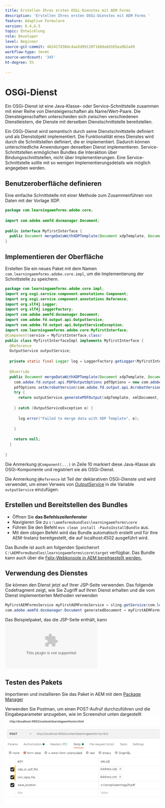 ```yaml
---
title: Erstellen Ihres ersten OSGi-Dienstes mit AEM Forms
description: 'Erstellen Ihres ersten OSGi-Dienstes mit AEM Forms '
feature: Adaptive Formulare
version: 6.4,6.5
topic: Entwicklung
role: Developer
level: Beginner
source-git-commit: 462417d384c4aa5d99110f1b8dadd165ea9b2a49
workflow-type: tm+mt
source-wordcount: '345'
ht-degree: 5%

---
```



# OSGi-Dienst

Ein OSGi-Dienst ist eine Java-Klasse- oder Service-Schnittstelle zusammen mit einer Reihe von Diensteigenschaften als Name/Wert-Paare. Die Diensteigenschaften unterscheiden sich zwischen verschiedenen Dienstleistern, die Dienste mit derselben Dienstschnittstelle bereitstellen.

Ein OSGi-Dienst wird semantisch durch seine Dienstschnittstelle definiert und als Dienstobjekt implementiert. Die Funktionalität eines Dienstes wird durch die Schnittstellen definiert, die er implementiert. Dadurch können unterschiedliche Anwendungen denselben Dienst implementieren. Service-Schnittstellen ermöglichen Bundles die Interaktion über Bindungsschnittstellen, nicht über Implementierungen. Eine Service-Schnittstelle sollte mit so wenigen Implementierungsdetails wie möglich angegeben werden.

## Benutzeroberfläche definieren

Eine einfache Schnittstelle mit einer Methode zum Zusammenführen von Daten mit der Vorlage <span class="x x-first x-last">XDP</span>.

```java
package com.learningaemforms.adobe.core;

import com.adobe.aemfd.docmanager.Document;

public interface MyfirstInterface {
  public Document mergeDataWithXDPTemplate(Document xdpTemplate, Document xmlDocument);
} 
```

## Implementieren der Oberfläche

Erstellen Sie ein neues Paket mit dem Namen `com.learningaemforms.adobe.core.impl`, um die Implementierung der Schnittstelle zu speichern.

```java
package com.learningaemforms.adobe.core.impl;
import org.osgi.service.component.annotations.Component;
import org.osgi.service.component.annotations.Reference;
import org.slf4j.Logger;
import org.slf4j.LoggerFactory;
import com.adobe.aemfd.docmanager.Document;
import com.adobe.fd.output.api.OutputService;
import com.adobe.fd.output.api.OutputServiceException;
import com.learningaemforms.adobe.core.MyfirstInterface;
@Component(service = MyfirstInterface.class)
public class MyfirstInterfaceImpl implements MyfirstInterface {
  @Reference
  OutputService outputService;

  private static final Logger log = LoggerFactory.getLogger(MyfirstInterfaceImpl.class);

  @Override
  public Document mergeDataWithXDPTemplate(Document xdpTemplate, Document xmlDocument) {
    com.adobe.fd.output.api.PDFOutputOptions pdfOptions = new com.adobe.fd.output.api.PDFOutputOptions();
    pdfOptions.setAcrobatVersion(com.adobe.fd.output.api.AcrobatVersion.Acrobat_11);
    try {
      return outputService.generatePDFOutput(xdpTemplate, xmlDocument, pdfOptions);

    } catch (OutputServiceException e) {

      log.error("Failed to merge data with XDP Template", e);

    }

    return null;
  }

}
```

Die Anmerkung `@Component(...)` in Zeile 10 markiert diese Java-Klasse als OSGi-Komponente und registriert sie als OSGi-Dienst.

Die Anmerkung `@Reference` ist Teil der deklarativen OSGi-Dienste und wird verwendet, um einen Verweis von [OutputService](https://helpx.adobe.com/experience-manager/6-5/forms/javadocs/index.html?com/adobe/fd/output/api/OutputService.html) in die Variable `outputService` einzufügen.


## Erstellen und Bereitstellen des Bundles

* Öffnen Sie **das Befehlszeilenfenster**
* Navigieren Sie zu `c:\aemformsbundles\learningaemforms\core`
* Führen Sie den Befehl `mvn clean install -PautoInstallBundle` aus.
* Mit dem obigen Befehl wird das Bundle automatisch erstellt und für Ihre AEM-Instanz bereitgestellt, die auf localhost:4502 ausgeführt wird.

Das Bundle ist auch am folgenden Speicherort `C:\AEMFormsBundles\learningaemforms\core\target` verfügbar. Das Bundle kann auch über die [Felix-Webkonsole in AEM bereitgestellt werden.](http://localhost:4502/system/console/bundles)

## Verwendung des Dienstes

Sie können den Dienst jetzt auf Ihrer JSP-Seite verwenden. Das folgende Codefragment zeigt, wie Sie Zugriff auf Ihren Dienst erhalten und die vom Dienst implementierten Methoden verwenden

```java
MyFirstAEMFormsService myFirstAEMFormsService = sling.getService(com.learningaemforms.adobe.core.MyFirstAEMFormsService.class);
com.adobe.aemfd.docmanager.Document generatedDocument = myFirstAEMFormsService.mergeDataWithXDPTemplate(xdp_or_pdf_template,xmlDocument);
```

Das Beispielpaket, das die JSP-Seite enthält, kann ![von hier heruntergeladen werden](assets/learning-aem-forms.zip)

## Testen des Pakets

Importieren und installieren Sie das Paket in AEM mit dem [Package Manager](http://localhost:4502/crx/packmgr/index.jsp)

Verwenden Sie Postman, um einen POST-Aufruf durchzuführen und die Eingabeparameter anzugeben, wie im Screenshot unten dargestellt
![postman](assets/test-service-postman.JPG)

